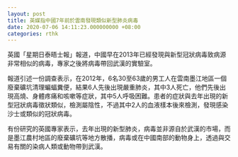 ```yaml
---
layout: post
title: 英媒指中國7年前於雲南發現類似新型肺炎病毒
date: 2020-07-06 14:11:23.000000000 +08:00
categories: rthk
---
```


英國「星期日泰晤士報」報道，中國早在2013年已經發現與新型冠狀病毒致病源非常相似的病毒，專家之後將病毒帶回武漢的實驗室。

報道引述一份調查表示，在2012年，6名30至63歲的男工人在雲南墨江地區一個廢棄礦坑清理蝙蝠糞便，結果6人先後出現嚴重肺炎，其中3人死亡，他們先後出現高燒、身體疼痛和咳嗽等症狀，其中5人呼吸困難。患者的症狀與去年出現的新型冠狀病毒徵狀類似，檢測屬陰性，不過其中2人的血液樣本後來檢測，發現感染沙士或類似的冠狀病毒。

有份研究的英國專家表示，去年出現的新型肺炎，病毒並非源自於武漢的市場，而是墨江農村地區的廢棄礦坑等地方散播，病毒或在中國南部的動物身上，透過與交易有關的染病人類或動物帶到武漢。
